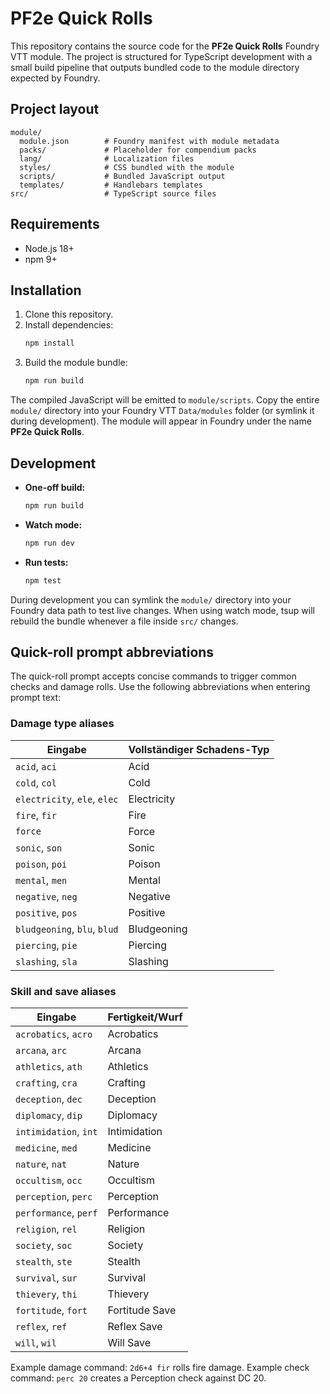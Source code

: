 # PF2e Quick Rolls

This repository contains the source code for the **PF2e Quick Rolls** Foundry VTT module. The project is structured for TypeScript development with a small build pipeline that outputs bundled code to the module directory expected by Foundry.

## Project layout

```
module/
  module.json        # Foundry manifest with module metadata
  packs/             # Placeholder for compendium packs
  lang/              # Localization files
  styles/            # CSS bundled with the module
  scripts/           # Bundled JavaScript output
  templates/         # Handlebars templates
src/                 # TypeScript source files
```

## Requirements

- Node.js 18+
- npm 9+

## Installation

1. Clone this repository.
2. Install dependencies:
   ```bash
   npm install
   ```
3. Build the module bundle:
   ```bash
   npm run build
   ```

The compiled JavaScript will be emitted to `module/scripts`. Copy the entire `module/` directory into your Foundry VTT `Data/modules` folder (or symlink it during development). The module will appear in Foundry under the name **PF2e Quick Rolls**.

## Development

- **One-off build:**
  ```bash
  npm run build
  ```
- **Watch mode:**
  ```bash
  npm run dev
  ```
- **Run tests:**
  ```bash
  npm test
  ```

During development you can symlink the `module/` directory into your Foundry data path to test live changes. When using watch mode, tsup will rebuild the bundle whenever a file inside `src/` changes.

## Quick-roll prompt abbreviations

The quick-roll prompt accepts concise commands to trigger common checks and damage rolls. Use the following abbreviations when entering prompt text:

### Damage type aliases

| Eingabe | Vollständiger Schadens-Typ |
| --- | --- |
| `acid`, `aci` | Acid |
| `cold`, `col` | Cold |
| `electricity`, `ele`, `elec` | Electricity |
| `fire`, `fir` | Fire |
| `force` | Force |
| `sonic`, `son` | Sonic |
| `poison`, `poi` | Poison |
| `mental`, `men` | Mental |
| `negative`, `neg` | Negative |
| `positive`, `pos` | Positive |
| `bludgeoning`, `blu`, `blud` | Bludgeoning |
| `piercing`, `pie` | Piercing |
| `slashing`, `sla` | Slashing |

### Skill and save aliases

| Eingabe | Fertigkeit/Wurf |
| --- | --- |
| `acrobatics`, `acro` | Acrobatics |
| `arcana`, `arc` | Arcana |
| `athletics`, `ath` | Athletics |
| `crafting`, `cra` | Crafting |
| `deception`, `dec` | Deception |
| `diplomacy`, `dip` | Diplomacy |
| `intimidation`, `int` | Intimidation |
| `medicine`, `med` | Medicine |
| `nature`, `nat` | Nature |
| `occultism`, `occ` | Occultism |
| `perception`, `perc` | Perception |
| `performance`, `perf` | Performance |
| `religion`, `rel` | Religion |
| `society`, `soc` | Society |
| `stealth`, `ste` | Stealth |
| `survival`, `sur` | Survival |
| `thievery`, `thi` | Thievery |
| `fortitude`, `fort` | Fortitude Save |
| `reflex`, `ref` | Reflex Save |
| `will`, `wil` | Will Save |

Example damage command: `2d6+4 fir` rolls fire damage. Example check command: `perc 20` creates a Perception check against DC 20.

